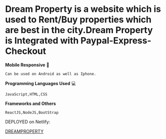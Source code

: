 <h1>Dream Property is a website which is used to Rent/Buy properties which are best in the city.Dream Property is Integrated with Paypal-Express-Checkout</h1>

**Mobile Responsive** :iphone:

	Can be used on Android as well as Iphone.

**Programming Languages Used** :computer:

	JavaScript,HTML,CSS

**Frameworks and Others** 
	
	ReactJS,NodeJS,BootStrap






DEPLOYED on Netlify:


<a href="https://amazing-shockley-8d08fb.netlify.app/">DREAMPROPERTY</a> 
